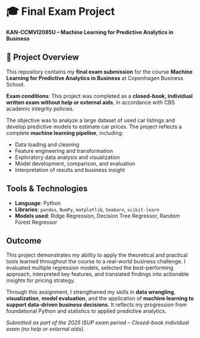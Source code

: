 # 🎓 Final Exam Project  
**KAN-CCMVI2085U – Machine Learning for Predictive Analytics in Business**  

## 📄 Project Overview  
This repository contains my **final exam submission** for the course **Machine Learning for Predictive Analytics in Business** at Copenhagen Business School.

**Exam conditions**: This project was completed as a **closed-book, individual written exam without help or external aids**, in accordance with CBS academic integrity policies.

The objective was to analyze a large dataset of used car listings and develop predictive models to estimate car prices. The project reflects a complete **machine learning pipeline**, including:

- Data loading and cleaning  
- Feature engineering and transformation  
- Exploratory data analysis and visualization  
- Model development, comparison, and evaluation  
- Interpretation of results and business insight

## Tools & Technologies  
- **Language**: Python  
- **Libraries**: `pandas`, `NumPy`, `matplotlib`, `Seaborn`, `scikit-learn`  
- **Models used**: Ridge Regression, Decision Tree Regressor, Random Forest Regressor  

## Outcome  
This project demonstrates my ability to apply the theoretical and practical tools learned throughout the course to a real-world business challenge. I evaluated multiple regression models, selected the best-performing approach, interpreted key features, and translated findings into actionable insights for pricing strategy.

Through this assignment, I strengthened my skills in **data wrangling**, **visualization**, **model evaluation**, and the application of **machine learning to support data-driven business decisions**. It reflects my progression from foundational Python and statistics to applied predictive analytics.



*Submitted as part of the 2025 ISUP exam period – Closed-book individual exam (no help or external aids).*
